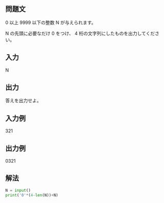 ## 問題文
0 以上 
9999 以下の整数 
N が与えられます。  

N の先頭に必要なだけ 
0 をつけ、
4 桁の文字列にしたものを出力してください。
## 入力
N
## 出力
答えを出力せよ。
## 入力例
321
## 出力例
0321
## 解法

```python
N = input()
print('0'*(4-len(N))+N)